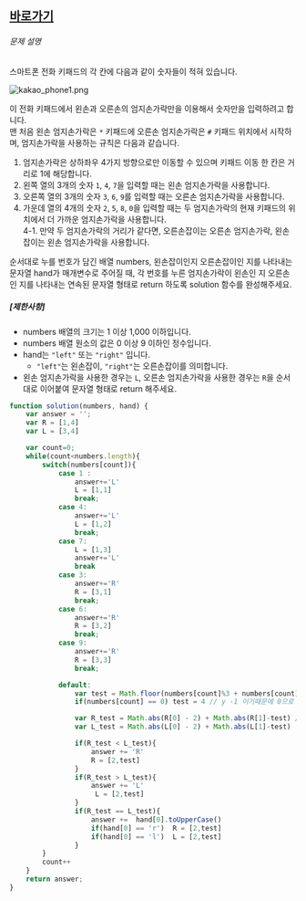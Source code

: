 
## [바로가기](https://school.programmers.co.kr/learn/courses/30/lessons/67256)


###### 문제 설명

스마트폰 전화 키패드의 각 칸에 다음과 같이 숫자들이 적혀 있습니다.

![kakao_phone1.png](https://grepp-programmers.s3.ap-northeast-2.amazonaws.com/files/production/4b69a271-5f4a-4bf4-9ebf-6ebed5a02d8d/kakao_phone1.png)

이 전화 키패드에서 왼손과 오른손의 엄지손가락만을 이용해서 숫자만을 입력하려고 합니다.  
맨 처음 왼손 엄지손가락은 `*` 키패드에 오른손 엄지손가락은 `#` 키패드 위치에서 시작하며, 엄지손가락을 사용하는 규칙은 다음과 같습니다.

1.  엄지손가락은 상하좌우 4가지 방향으로만 이동할 수 있으며 키패드 이동 한 칸은 거리로 1에 해당합니다.
2.  왼쪽 열의 3개의 숫자 `1`, `4`, `7`을 입력할 때는 왼손 엄지손가락을 사용합니다.
3.  오른쪽 열의 3개의 숫자 `3`, `6`, `9`를 입력할 때는 오른손 엄지손가락을 사용합니다.
4.  가운데 열의 4개의 숫자 `2`, `5`, `8`, `0`을 입력할 때는 두 엄지손가락의 현재 키패드의 위치에서 더 가까운 엄지손가락을 사용합니다.  
    4-1. 만약 두 엄지손가락의 거리가 같다면, 오른손잡이는 오른손 엄지손가락, 왼손잡이는 왼손 엄지손가락을 사용합니다.

순서대로 누를 번호가 담긴 배열 numbers, 왼손잡이인지 오른손잡이인 지를 나타내는 문자열 hand가 매개변수로 주어질 때, 각 번호를 누른 엄지손가락이 왼손인 지 오른손인 지를 나타내는 연속된 문자열 형태로 return 하도록 solution 함수를 완성해주세요.

##### **[제한사항]**

-   numbers 배열의 크기는 1 이상 1,000 이하입니다.
-   numbers 배열 원소의 값은 0 이상 9 이하인 정수입니다.
-   hand는 `"left"` 또는 `"right"` 입니다.
    -   `"left"`는 왼손잡이, `"right"`는 오른손잡이를 의미합니다.
-   왼손 엄지손가락을 사용한 경우는 `L`, 오른손 엄지손가락을 사용한 경우는 `R`을 순서대로 이어붙여 문자열 형태로 return 해주세요.

~~~~ js
function solution(numbers, hand) {
    var answer = '';
    var R = [1,4]
    var L = [3,4]

    var count=0;
    while(count<numbers.length){
        switch(numbers[count]){
            case 1 :
                answer+='L'
                L = [1,1]
                break;
            case 4:
                answer+='L'
                L = [1,2]
                break;
            case 7:
                L = [1,3]
                answer+='L'
                break
            case 3:
                answer+='R'
                R = [3,1]
                break;
            case 6:
                answer+='R'
                R = [3,2]
                break;
            case 9:
                answer+='R'
                R = [3,3]
                break;

            default:
                var test = Math.floor(numbers[count]%3 + numbers[count]/3)-1 // y 좌표
                if(numbers[count] == 0) test = 4 // y -1 이기때문에 0으로 바꿔줌

                var R_test = Math.abs(R[0] - 2) + Math.abs(R[1]-test) // x좌표 y좌표 빼줌
                var L_test = Math.abs(L[0] - 2) + Math.abs(L[1]-test) 

                if(R_test < L_test){
                    answer += 'R'
                    R = [2,test]
                }
                if(R_test > L_test){
                    answer += 'L'
                     L = [2,test]
                }
                if(R_test == L_test){
                    answer +=  hand[0].toUpperCase()
                    if(hand[0] == 'r')  R = [2,test]
                    if(hand[0] == 'l')  L = [2,test]
                }
        }
        count++
    }
    return answer;
}
~~~~